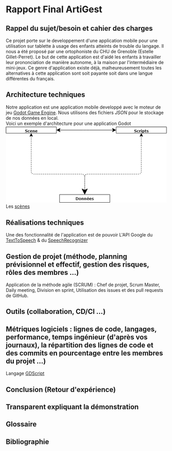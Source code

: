 # Rapport Final ArtiGest

## Rappel du sujet/besoin et cahier des charges
Ce projet porte sur le developpement d'une application mobile pour une utilisation sur tablette à usage des enfants atteints de trouble du langage.
Il nous a été proposé par une ortophoniste du CHU de Grenoble (Estelle Gillet-Perret).
Le but de cette application est d'aidé les enfants à travailler leur prononciation de manière autonome, à la maison par l'intermédiaire de mini-jeux.
Ce genre d'application existe déjà, malheureusement toutes les alternatives à cette application sont soit payante soit dans une langue différentes du français.

## Architecture techniques
Notre application est une application mobile developpé avec le moteur de jeu [Godot Game Engine](https://godotengine.org).
Nous utilisons des fichiers *JSON* pour le stockage de nos données en local.  
Voici un exemple d'architecture pour une application Godot
![](https://github.com/WriteInGesturesProject/docs/blob/master/Images/Architecture.png)  
Les [scènes](http://docs.godotengine.org/fr/latest/getting_started/step_by_step/scenes_and_nodes.html#nodes) 

## Réalisations techniques
Une des fonctionnalité de l'application est de pouvoir L'API Google du [TextToSpeech](https://developer.android.com/reference/android/speech/tts/TextToSpeech) & du [SpeechRecognizer](https://developer.android.com/reference/android/speech/SpeechRecognizer)


## Gestion de projet (méthode, planning prévisionnel et effectif, gestion des risques, rôles des membres ...)
Application de la méthode agile (SCRUM) : Chef de projet, Scrum Master, Daily meeting, Division en sprint, Utilisation des issues et des pull requests de GitHub.


## Outils (collaboration, CD/CI ...)


## Métriques logiciels : lignes de code, langages, performance, temps ingénieur (d'après vos journaux), la répartition des lignes de code et des commits en pourcentage entre les membres du projet ...)
Langage [GDScript](https://docs.godotengine.org/fr/latest/getting_started/scripting/gdscript/gdscript_advanced.html)



## Conclusion (Retour d'expérience)


## Transparent expliquant la démonstration


## Glossaire


## Bibliographie

